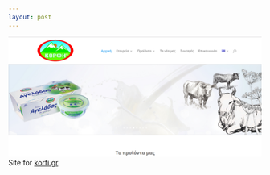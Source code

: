 ```yaml
---
layout: post
---
```

<img src="/images/fulls/korfi.png" class="fit image">Site for <a href="http://korfi.gr/" target="_blank">korfi.gr</a>
